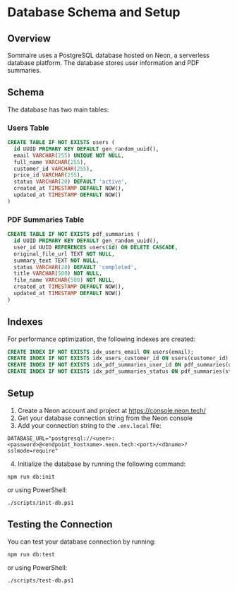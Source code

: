 # Database Schema and Setup

## Overview

Sommaire uses a PostgreSQL database hosted on Neon, a serverless database platform. The database stores user information and PDF summaries.

## Schema

The database has two main tables:

### Users Table

```sql
CREATE TABLE IF NOT EXISTS users (
  id UUID PRIMARY KEY DEFAULT gen_random_uuid(),
  email VARCHAR(255) UNIQUE NOT NULL,
  full_name VARCHAR(255),
  customer_id VARCHAR(255),
  price_id VARCHAR(255),
  status VARCHAR(20) DEFAULT 'active',
  created_at TIMESTAMP DEFAULT NOW(),
  updated_at TIMESTAMP DEFAULT NOW()
)
```

### PDF Summaries Table

```sql
CREATE TABLE IF NOT EXISTS pdf_summaries (
  id UUID PRIMARY KEY DEFAULT gen_random_uuid(),
  user_id UUID REFERENCES users(id) ON DELETE CASCADE,
  original_file_url TEXT NOT NULL,
  summary_text TEXT NOT NULL,
  status VARCHAR(20) DEFAULT 'completed',
  title VARCHAR(500) NOT NULL,
  file_name VARCHAR(500) NOT NULL,
  created_at TIMESTAMP DEFAULT NOW(),
  updated_at TIMESTAMP DEFAULT NOW()
)
```

## Indexes

For performance optimization, the following indexes are created:

```sql
CREATE INDEX IF NOT EXISTS idx_users_email ON users(email);
CREATE INDEX IF NOT EXISTS idx_users_customer_id ON users(customer_id);
CREATE INDEX IF NOT EXISTS idx_pdf_summaries_user_id ON pdf_summaries(user_id);
CREATE INDEX IF NOT EXISTS idx_pdf_summaries_status ON pdf_summaries(status);
```

## Setup

1. Create a Neon account and project at https://console.neon.tech/
2. Get your database connection string from the Neon console
3. Add your connection string to the `.env.local` file:

```
DATABASE_URL="postgresql://<user>:<password>@<endpoint_hostname>.neon.tech:<port>/<dbname>?sslmode=require"
```

4. Initialize the database by running the following command:

```
npm run db:init
```

or using PowerShell:

```
./scripts/init-db.ps1
```

## Testing the Connection

You can test your database connection by running:

```
npm run db:test
```

or using PowerShell:

```
./scripts/test-db.ps1
```
